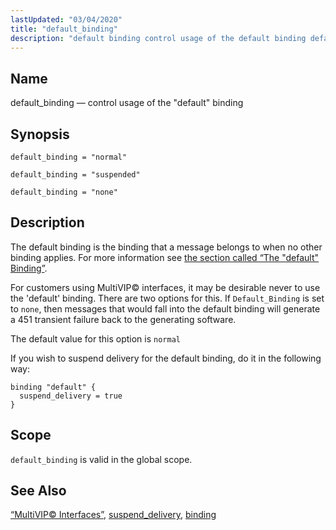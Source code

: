 ```yaml
---
lastUpdated: "03/04/2020"
title: "default_binding"
description: "default binding control usage of the default binding default binding normal default binding suspended default binding none The default binding is the binding that a message belongs to when no other binding applies For more information see the section called The default Binding For customers using Multi VIP interfaces it..."
---
```


<a name="conf.ref.default_binding"></a> 
## Name

default_binding — control usage of the "default" binding

## Synopsis

`default_binding = "normal"`

`default_binding = "suspended"`

`default_binding = "none"`

<a name="idp8750608"></a> 
## Description

The default binding is the binding that a message belongs to when no other binding applies. For more information see [the section called “The "default" Binding”](/momentum/3/3-reference/3-reference-conf-ref-binding#conf.ref.binding.default).

For customers using MultiVIP© interfaces, it may be desirable never to use the 'default' binding. There are two options for this. If `Default_Binding` is set to `none`, then messages that would fall into the default binding will generate a 451 transient failure back to the generating software.

The default value for this option is `normal`

If you wish to suspend delivery for the default binding, do it in the following way:

```
binding "default" {
  suspend_delivery = true
}
```
<a name="idp8756720"></a> 
## Scope

`default_binding` is valid in the global scope.

<a name="idp8758752"></a> 
## See Also

[“MultiVIP© Interfaces”](/momentum/3/3-reference/operations-multivip), [suspend_delivery](/momentum/3/3-reference/3-reference-conf-ref-suspend-delivery), [binding](/momentum/3/3-reference/3-reference-conf-ref-binding)